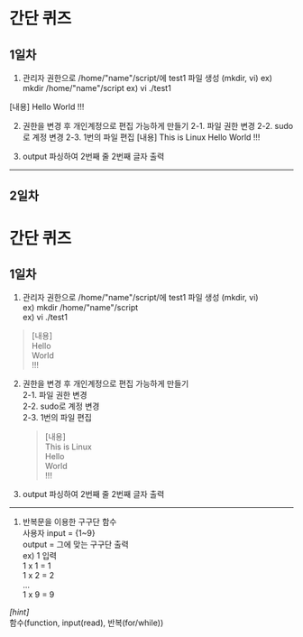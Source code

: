 # 간단 퀴즈
## 1일차
1. 관리자 권한으로 /home/"name"/script/에 test1 파일 생성 (mkdir, vi)
ex) mkdir /home/"name"/script
ex) vi ./test1

[내용]
Hello
World
!!!

2. 권한을 변경 후 개인계정으로 편집 가능하게 만들기
2-1. 파일 권한 변경
2-2. sudo로 계정 변경
2-3. 1번의 파일 편집
[내용]
This is Linux
Hello
World
!!!

3. output 파싱하여 2번째 줄 2번째 글자 출력

------------------------------------------------------
## 2일차
# 간단 퀴즈
## 1일차
1. 관리자 권한으로 /home/"name"/script/에 test1 파일 생성 (mkdir, vi)  
   ex) mkdir /home/"name"/script  
   ex) vi ./test1
> [내용]  
> Hello  
> World  
> !!!  

2. 권한을 변경 후 개인계정으로 편집 가능하게 만들기  
   2-1. 파일 권한 변경  
   2-2. sudo로 계정 변경  
   2-3. 1번의 파일 편집  
   > [내용]  
   > This is Linux  
   > Hello  
   > World  
   > !!!  

3. output 파싱하여 2번째 줄 2번째 글자 출력

---

1. 반복문을 이용한 구구단 함수  
   사용자 input = {1~9}  
   output = 그에 맞는 구구단 출력  
   ex) 1 입력  
   1 x 1 = 1  
   1 x 2 = 2  
   ...  
   1 x 9 = 9  

*[hint]*  
함수(function, input(read), 반복(for/while))
